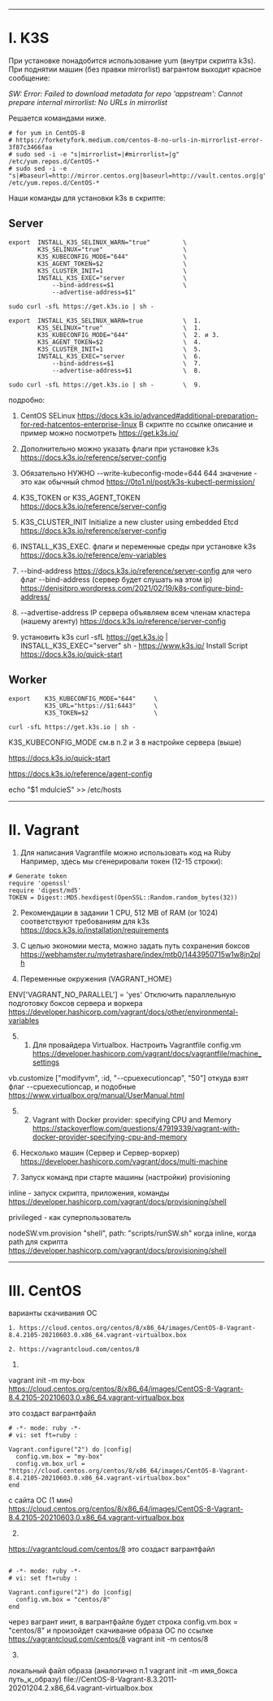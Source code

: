 ***
#  I. K3S 

При установке понадобится использование yum (внутри скрипта k3s). При поднятии машин (без правки mirrorlist) вагрантом выходит красное сообщение:

_SW: Error: Failed to download metadata for repo 'appstream': Cannot prepare internal mirrorlist: No URLs in mirrorlist_

Решается командами ниже.

```
# for yum in CentOS-8
# https://forketyfork.medium.com/centos-8-no-urls-in-mirrorlist-error-3f87c3466faa
# sudo sed -i -e "s|mirrorlist=|#mirrorlist=|g" /etc/yum.repos.d/CentOS-*
# sudo sed -i -e "s|#baseurl=http://mirror.centos.org|baseurl=http://vault.centos.org|g" /etc/yum.repos.d/CentOS-*

```
Наши команды для установки k3s в скрипте:

## Server

```
export  INSTALL_K3S_SELINUX_WARN="true"         \
        K3S_SELINUX="true"                      \
        K3S_KUBECONFIG_MODE="644"               \
        K3S_AGENT_TOKEN=$2                      \
        K3S_CLUSTER_INIT=1                      \
        INSTALL_K3S_EXEC="server                \
            --bind-address=$1                   \
            --advertise-address=$1"

sudo curl -sfL https://get.k3s.io | sh -
```

```
export  INSTALL_K3S_SELINUX_WARN=true           \  1.
        K3S_SELINUX="true"                      \  1.
        K3S_KUBECONFIG_MODE="644"               \  2. и 3.
        K3S_AGENT_TOKEN=$2                      \  4.
        K3S_CLUSTER_INIT=1                      \  5.
        INSTALL_K3S_EXEC="server                \  6.
            --bind-address=$1                   \  7.
            --advertise-address=$1              \  8.

sudo curl -sfL https://get.k3s.io | sh -        \  9.
```

подробно:

1. CentOS SELinux
https://docs.k3s.io/advanced#additional-preparation-for-red-hatcentos-enterprise-linux
В скрипте по ссылке описание и пример можно посмотреть
https://get.k3s.io/

2.    Дополнительно можно указать флаги при установке k3s
https://docs.k3s.io/reference/server-config

3.    Обязательно НУЖНО --write-kubeconfig-mode=644
644 значение - это как обычный chmod
https://0to1.nl/post/k3s-kubectl-permission/

4. K3S_TOKEN or K3S_AGENT_TOKEN
https://docs.k3s.io/reference/server-config

5. K3S_CLUSTER_INIT Initialize a new cluster using embedded Etcd
https://docs.k3s.io/reference/server-config

6. INSTALL_K3S_EXEC. флаги и переменные среды при установке k3s
https://docs.k3s.io/reference/env-variables

7. --bind-address
https://docs.k3s.io/reference/server-config
для чего флаг --bind-address (сервер будет слушать на этом ip)
https://denisitpro.wordpress.com/2021/02/19/k8s-configure-bind-address/

8. --advertise-address
IP сервера объявляем всем членам кластера (нашему агенту)
https://docs.k3s.io/reference/server-config

9.    установить k3s
curl -sfL https://get.k3s.io | INSTALL_K3S_EXEC="server" sh -
https://www.k3s.io/
Install Script https://docs.k3s.io/quick-start


## Worker

```
export    K3S_KUBECONFIG_MODE="644"     \
          K3S_URL="https://$1:6443"     \
          K3S_TOKEN=$2                  \

curl -sfL https://get.k3s.io | sh -
```
K3S_KUBECONFIG_MODE см.в п.2 и 3 в настройке сервера (выше)

https://docs.k3s.io/quick-start

https://docs.k3s.io/reference/agent-config

echo "$1 mdulcieS" >> /etc/hosts



***
# II. Vagrant

1. Для написания Vagrantfile можно использовать код на Ruby
Например, здесь мы сгенерировали токен (12-15 строки):
```
# Generate token
require 'openssl'
require 'digest/md5'
TOKEN = Digest::MD5.hexdigest(OpenSSL::Random.random_bytes(32))

```
2. Рекомендации в задании 1 CPU, 512 MB of RAM (or 1024)
соответствуют требованиям для k3s
https://docs.k3s.io/installation/requirements

3. С целью экономии места, можно задать путь сохранения боксов
https://webhamster.ru/mytetrashare/index/mtb0/1443950715w1w8jn2plh

4. Переменные окружения (VAGRANT_HOME)

ENV['VAGRANT_NO_PARALLEL'] = 'yes'
Отключить параллельную подготовку боксов сервера и воркера
https://developer.hashicorp.com/vagrant/docs/other/environmental-variables

5. 1. Для провайдера Virtualbox.
Настроить Vagrantfile config.vm
https://developer.hashicorp.com/vagrant/docs/vagrantfile/machine_settings

vb.customize ["modifyvm", :id, "--cpuexecutioncap", "50"]
откуда взят флаг --cpuexecutioncap, и подобные
https://www.virtualbox.org/manual/UserManual.html

5. 2. Vagrant with Docker provider: specifying CPU and Memory
https://stackoverflow.com/questions/47919339/vagrant-with-docker-provider-specifying-cpu-and-memory

6. Несколько машин (Сервер и Сервер-воркер)
https://developer.hashicorp.com/vagrant/docs/multi-machine

7. Запуск команд при старте машины (настройки)
provisioning

inline - запуск скрипта, приложения, команды
https://developer.hashicorp.com/vagrant/docs/provisioning/shell

privileged - как суперпользователь

nodeSW.vm.provision "shell",
  path: "scripts/runSW.sh"
когда inline, когда path для скрипта
https://developer.hashicorp.com/vagrant/docs/provisioning/shell





***
# III. CentOS 

варианты скачивания ОС
```
1. https://cloud.centos.org/centos/8/x86_64/images/CentOS-8-Vagrant-8.4.2105-20210603.0.x86_64.vagrant-virtualbox.box

2. https://vagrantcloud.com/centos/8
```
1. 
vagrant init -m my-box https://cloud.centos.org/centos/8/x86_64/images/CentOS-8-Vagrant-8.4.2105-20210603.0.x86_64.vagrant-virtualbox.box

это создаст вагрантфайл

```
# -*- mode: ruby -*-
# vi: set ft=ruby :

Vagrant.configure("2") do |config|
  config.vm.box = "my-box"
  config.vm.box_url = "https://cloud.centos.org/centos/8/x86_64/images/CentOS-8-Vagrant-8.4.2105-20210603.0.x86_64.vagrant-virtualbox.box"
end
```
с сайта ОС (1 мин)
https://cloud.centos.org/centos/8/x86_64/images/CentOS-8-Vagrant-8.4.2105-20210603.0.x86_64.vagrant-virtualbox.box

2. 

https://vagrantcloud.com/centos/8
это создаст вагрантфайл

```

# -*- mode: ruby -*-
# vi: set ft=ruby :

Vagrant.configure("2") do |config|
  config.vm.box = "centos/8"
end
```

через вагрант инит, в вагрантфайле будет строка config.vm.box = "centos/8" 
и произойдет скачивание образа ОС по ссылке https://vagrantcloud.com/centos/8
vagrant init -m centos/8

3. 
локальный файл образа (аналогично п.1 vagrant init -m имя_бокса путь_к_образу)
file://CentOS-8-Vagrant-8.3.2011-20201204.2.x86_64.vagrant-virtualbox.box




